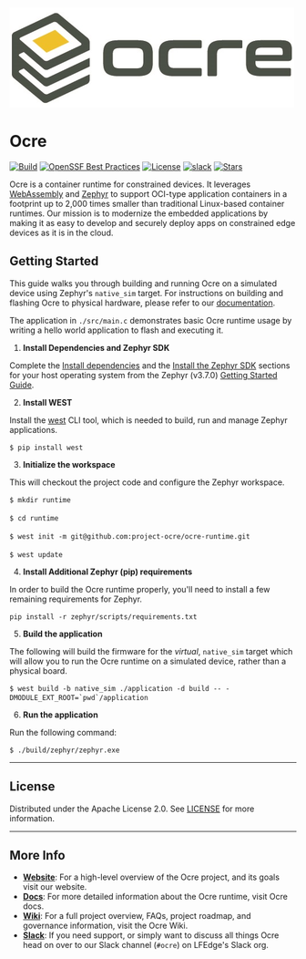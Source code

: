 ![Ocre logo](ocre_logo.jpg "Ocre")
# Ocre
[![Build](https://github.com/atym-io/ocre-runtime/actions/workflows/build.yml/badge.svg)](https://github.com/atym-io/ocre-runtime/actions/workflows/build.yml)
[![OpenSSF Best Practices](https://www.bestpractices.dev/projects/9691/badge)](https://www.bestpractices.dev/projects/9691)
[![License](https://img.shields.io/github/license/project-ocre/ocre-runtime?color=blue)](LICENSE)
[![slack](https://img.shields.io/badge/slack-ocre-brightgreen.svg?logo=slack)](https://lfedge.slack.com/archives/C07F190CC3X)
[![Stars](https://img.shields.io/github/stars/project-ocre/ocre-runtime?style=social)](Stars)

Ocre is a container runtime for constrained devices. It leverages [WebAssembly](https://www.webassembly.org) and [Zephyr](https://www.zephyrproject.org/) to support OCI-type application containers in a footprint up to 2,000 times smaller than traditional Linux-based container runtimes. Our mission is to modernize the embedded applications by making it as easy to develop and securely deploy apps on constrained edge devices as it is in the cloud.

## Getting Started 
This guide walks you through building and running Ocre on a simulated device using Zephyr's `native_sim` target. For instructions on building and flashing Ocre to physical hardware, please refer to our [documentation](https://docs.project-ocre.org/quickstart/firmware/hardware/).

The application in `./src/main.c` demonstrates basic Ocre runtime usage by writing a hello world application to flash and executing it.


1. **Install Dependencies and Zephyr SDK**

Complete the [Install dependencies](https://docs.zephyrproject.org/3.7.0/develop/getting_started/index.html#install-dependencies) and the [Install the Zephyr SDK](https://docs.zephyrproject.org/3.7.0/develop/getting_started/index.html#install-the-zephyr-sdk) sections for your host operating system from the Zephyr (v3.7.0) [Getting Started Guide](https://docs.zephyrproject.org/3.7.0/develop/getting_started/index.html#getting-started-guide). 

2. **Install WEST**

Install the [west](https://docs.zephyrproject.org/latest/develop/west/index.html) CLI tool, which is needed to build, run and manage Zephyr applications.

```
$ pip install west
```

3. **Initialize the workspace**

This will checkout the project code and configure the Zephyr workspace.
```
$ mkdir runtime

$ cd runtime

$ west init -m git@github.com:project-ocre/ocre-runtime.git

$ west update
```

4. **Install Additional Zephyr (pip) requirements**

In order to build the Ocre runtime properly, you'll need to install a few remaining requirements for Zephyr.

```
pip install -r zephyr/scripts/requirements.txt
```

5. **Build the application**

The following will build the firmware for the *virtual*, `native_sim` target which will allow you to run the Ocre runtime on a simulated device, rather than a physical board.
```
$ west build -b native_sim ./application -d build -- -DMODULE_EXT_ROOT=`pwd`/application
```
6. **Run the application**

Run the following command:
```
$ ./build/zephyr/zephyr.exe
```

---
## License
Distributed under the Apache License 2.0. See [LICENSE](https://github.com/project-ocre/ocre-runtime/blob/main/LICENSE) for more information.

---
## More Info
* **[Website](https://lfedge.org/projects/ocre/)**: For a high-level overview of the Ocre project, and its goals visit our website.
* **[Docs](https://docs.project-ocre.org/)**: For more detailed information about the Ocre runtime, visit Ocre docs.
* **[Wiki](https://lf-edge.atlassian.net/wiki/spaces/OCRE/overview?homepageId=14909442)**: For a full project overview, FAQs, project roadmap, and governance information, visit the Ocre Wiki.
* **[Slack](https://lfedge.slack.com/archives/C07F190CC3X)**: If you need support, or simply want to discuss all things Ocre head on over to our Slack channel (`#ocre`) on LFEdge's Slack org.
